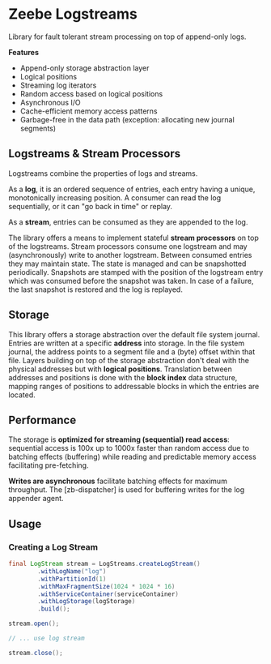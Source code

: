 # Zeebe Logstreams

Library for fault tolerant stream processing on top of append-only logs.

**Features**

* Append-only storage abstraction layer
* Logical positions
* Streaming log iterators
* Random access based on logical positions
* Asynchronous I/O
* Cache-efficient memory access patterns
* Garbage-free in the data path (exception: allocating new journal segments)

## Logstreams & Stream Processors

Logstreams combine the properties of logs and streams.

As a **log**, it is an ordered sequence of entries, each entry having a unique, monotonically increasing position. A consumer can read the log sequentially, or it can "go back in time" or replay.

As a **stream**, entries can be consumed as they are appended to the log.

The library offers a means to implement stateful **stream processors** on top of the logstreams. Stream processors consume one logstream and may (asynchronously) write to another logstream. Between consumed entries they may maintain state. The state is managed and can be snapshotted periodically. Snapshots are stamped with the position of the logstream entry which was consumed before the snapshot was taken. In case of a failure, the last snapshot is restored and the log is replayed.

## Storage

This library offers a storage abstraction over the default file system journal. Entries are written at a specific **address** into storage. In the file system journal, the address points to a segment file and a (byte) offset within that file. Layers building on top of the storage abstraction don't deal with the physical addresses but with **logical positions**. Translation between addresses and positions is done with the **block index** data structure, mapping ranges of positions to addressable blocks in which the entries are located.

## Performance

The storage is **optimized for streaming (sequential) read access**: sequential access is 100x up to 1000x faster than random access due to batching effects (buffering) while reading and predictable memory access facilitating pre-fetching.

**Writes are asynchronous** facilitate batching effects for maximum throughput. The [zb-dispatcher] is used for buffering writes for the log appender agent.

## Usage

### Creating a Log Stream

```java
final LogStream stream = LogStreams.createLogStream()
        .withLogName("log")
        .withPartitionId(1)
        .withMaxFragmentSize(1024 * 1024 * 16)
        .withServiceContainer(serviceContainer)
        .withLogStorage(logStorage)
        .build();

stream.open();

// ... use log stream

stream.close();
```

